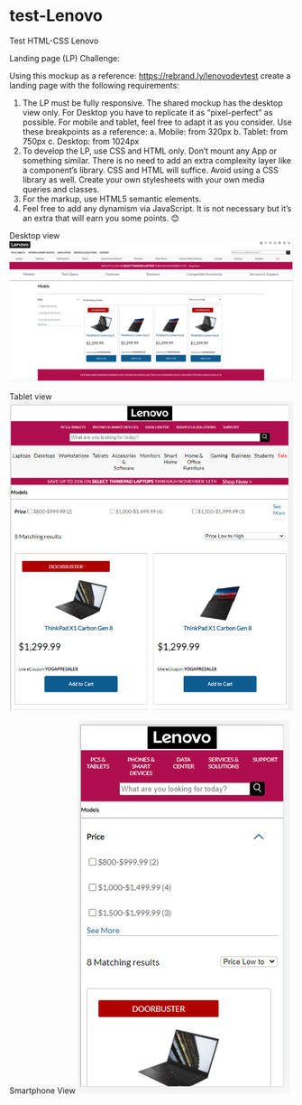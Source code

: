 # test-Lenovo
Test HTML-CSS Lenovo

Landing page (LP) Challenge:

Using this mockup as a reference: https://rebrand.ly/lenovodevtest create a landing page with the following requirements:
1)	The LP must be fully responsive. The shared mockup has the desktop view only. For Desktop you have to replicate it as “pixel-perfect” as possible. For mobile and tablet, feel free to adapt it as you consider. Use these breakpoints as a reference:
a.	Mobile: from 320px 
b.	Tablet: from 750px
c.	Desktop: from 1024px
2)	To develop the LP, use CSS and HTML only. Don’t mount any App or something similar. There is no need to add an extra complexity layer like a component’s library. CSS and HTML will suffice. Avoid using a CSS library as well. Create your own stylesheets with your own media queries and classes.
3)	For the markup, use HTML5 semantic elements.
4)	Feel free to add any dynamism via JavaScript. It is not necessary but it’s an extra that will earn you some points. 😊

Desktop view
![Preview](https://raw.githubusercontent.com/bano0224/test-lenovo/main/images/test-lenovo-desktop.png)

Tablet view
![PreviewTablet](https://raw.githubusercontent.com/bano0224/test-lenovo/main/images/test-lenovo-tablet.png)

Smartphone View
![PreviewSmartphone](https://raw.githubusercontent.com/bano0224/test-lenovo/main/images/test-lenovo-smartphone.png)
